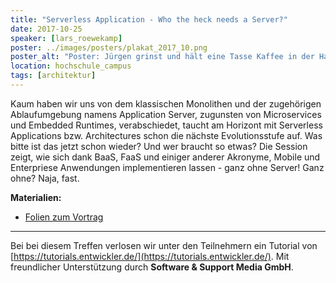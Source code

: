 ```yaml
---
title: "Serverless Application - Who the heck needs a Server?"
date: 2017-10-25
speaker: [lars_roewekamp]
poster: ../images/posters/plakat_2017_10.png
poster_alt: "Poster: Jürgen grinst und hält eine Tasse Kaffee in der Hand."
location: hochschule_campus
tags: [architektur]
---
```


Kaum haben wir uns von dem klassischen Monolithen und der zugehörigen Ablaufumgebung namens Application Server,
zugunsten von Microservices und Embedded Runtimes, verabschiedet, taucht am Horizont mit Serverless Applications bzw.
Architectures schon die nächste Evolutionsstufe auf. Was bitte ist das jetzt schon wieder? Und wer braucht so etwas? Die
Session zeigt, wie sich dank BaaS, FaaS und einiger anderer Akronyme, Mobile und Enterpriese Anwendungen implementieren
lassen - ganz ohne Server! Ganz ohne? Naja, fast.

**Materialien:**

- [Folien zum Vortrag](https://www.dropbox.com/s/nrt9jb5mtwkxh2s/se_serverless.pdf)

---

Bei bei diesem Treffen verlosen wir unter den Teilnehmern ein Tutorial von
[https://tutorials.entwickler.de/](https://tutorials.entwickler.de/). Mit freundlicher Unterstützung durch **Software &
Support Media GmbH**.
